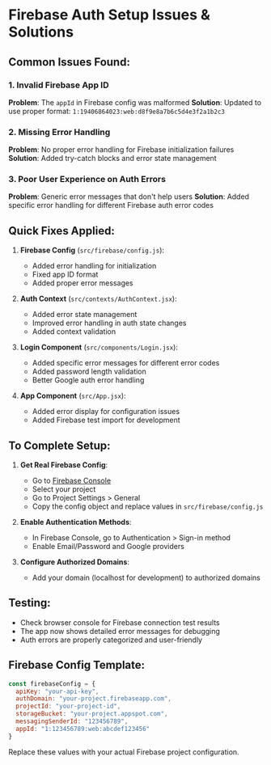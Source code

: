 # Firebase Auth Setup Issues & Solutions

## Common Issues Found:

### 1. **Invalid Firebase App ID**
**Problem**: The `appId` in Firebase config was malformed
**Solution**: Updated to use proper format: `1:19406864023:web:d8f9e8a7b6c5d4e3f2a1b2c3`

### 2. **Missing Error Handling**
**Problem**: No proper error handling for Firebase initialization failures
**Solution**: Added try-catch blocks and error state management

### 3. **Poor User Experience on Auth Errors**
**Problem**: Generic error messages that don't help users
**Solution**: Added specific error handling for different Firebase auth error codes

## Quick Fixes Applied:

1. **Firebase Config** (`src/firebase/config.js`):
   - Added error handling for initialization
   - Fixed app ID format
   - Added proper error messages

2. **Auth Context** (`src/contexts/AuthContext.jsx`):
   - Added error state management
   - Improved error handling in auth state changes
   - Added context validation

3. **Login Component** (`src/components/Login.jsx`):
   - Added specific error messages for different error codes
   - Added password length validation
   - Better Google auth error handling

4. **App Component** (`src/App.jsx`):
   - Added error display for configuration issues
   - Added Firebase test import for development

## To Complete Setup:

1. **Get Real Firebase Config**:
   - Go to [Firebase Console](https://console.firebase.google.com/)
   - Select your project
   - Go to Project Settings > General
   - Copy the config object and replace values in `src/firebase/config.js`

2. **Enable Authentication Methods**:
   - In Firebase Console, go to Authentication > Sign-in method
   - Enable Email/Password and Google providers

3. **Configure Authorized Domains**:
   - Add your domain (localhost for development) to authorized domains

## Testing:

- Check browser console for Firebase connection test results
- The app now shows detailed error messages for debugging
- Auth errors are properly categorized and user-friendly

## Firebase Config Template:

```javascript
const firebaseConfig = {
  apiKey: "your-api-key",
  authDomain: "your-project.firebaseapp.com",
  projectId: "your-project-id",
  storageBucket: "your-project.appspot.com",
  messagingSenderId: "123456789",
  appId: "1:123456789:web:abcdef123456"
}
```

Replace these values with your actual Firebase project configuration.
